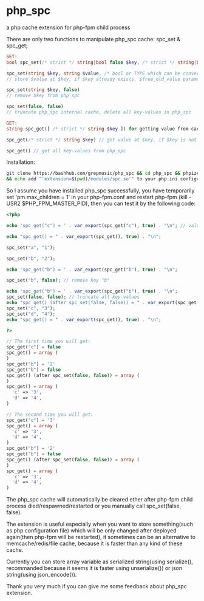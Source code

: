 # php_spc
a php cache extension for php-fpm child process

There are only two functions to manipulate php_spc cache: spc_set & spc_get;

```php
SET:
bool spc_set(/* strict */ string|bool false $key, /* strict */ string|bool false $value[, $free_old_value=true]) for setting cache

spc_set(string $key, string $value, /* bool or TYPE which can be converted to bool */ $free_old_value=true) 
// store $value at $key, if $key already exists, $free_old_value parameter tells php_spc whether to free old value before storing $value at $key; if $free_old_value is false, php_spc will update $key with $value directly WITHOUT freeing old value(which will cause memory leak, but it is a faster set operation since php_spc need not determine whether $key exists; $free_old_value defaults to true.

spc_set(string $key, false)
// remove $key from php_spc

spc_set(false, false)
// truncate php_spc internal cache, delete all key-values in php_spc

GET:
string spc_get([ /* strict */ string $key ]) for getting value from cache

spc_get(/* strict */ string $key) // get value at $key, if $key is not found, false will be returned

spc_get() // get all key-values from php_spc
```

Installation:
```bash
git clone https://bashhub.com/grepmusic/php_spc && cd php_spc && phpize --clean && phpize && ./configure && make 
&& echo add "'extension=$(pwd)/modules/spc.so'" to your php.ini configuration file and restart php-fpm
```

So I assume you have installed php_spc successfully, you have temporarily set 'pm.max_children = 1' in your php-fpm.conf and restart php-fpm (kill -USR2 $PHP_FPM_MASTER_PID), then you can test it by the following code:

```php
<?php

echo 'spc_get("c") = ' . var_export(spc_get("c"), true) . "\n"; // value will be available since the 2nd request

echo "spc_get() = " . var_export(spc_get(), true) . "\n";

spc_set("a", "1");

spc_set("b", "2");

echo 'spc_get("b") = ' . var_export(spc_get("b"), true) . "\n";

spc_set("b", false); // remove key "b" 

echo 'spc_get("b") = ' . var_export(spc_get("b"), true) . "\n";
spc_set(false, false); // truncate all key-values
echo "spc_get() (after spc_set(false, false)) = " . var_export(spc_get(), true) . "\n";
spc_set("c", "3");
spc_set("d", "4");
echo "spc_get() = " . var_export(spc_get(), true) . "\n";

?>
```
```php
// The first time you will get:
spc_get("c") = false
spc_get() = array (
)
spc_get("b") = '2'
spc_get("b") = false
spc_get() (after spc_set(false, false)) = array (
)
spc_get() = array (
  'c' => '3',
  'd' => '4',
)
```
```php
// The second time you will get:
spc_get("c") = '3'
spc_get() = array (
  'c' => '3',
  'd' => '4',
)
spc_get("b") = '2'
spc_get("b") = false
spc_get() (after spc_set(false, false)) = array (
)
spc_get() = array (
  'c' => '3',
  'd' => '4',
)
```


The php_spc cache will automatically be cleared ether after php-fpm child process died/respawned/restarted or you manually call spc_set(false, false).

The extension is useful especially when you want to store something(such as php configuration file) which will be only changed after deployed again(then php-fpm will be restarted), it sometimes can be an alternative to memcache/redis/file cache, because it is faster than any kind of these cache.

Currently you can store array variable as serialized string(using serialize(), recommanded because it seems it is faster using unserialize()) or json string(using json_encode()).

Thank you very much if you can give me some feedback about php_spc extension.

